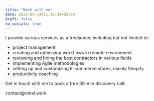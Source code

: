 ```yaml
---
title: "Work with me"
date: 2022-09-14T11:16:34+03:00
draft: false
no_socials: true
---
```


I provide various services as a freelancer, including but not limited to:

- project management
- creating and optimizing workflows in remote environment
- reviewing and hiring the best contractors in various fields
- implementing Agile methodologies
- setting up and customizing E-commerce stores, mainly Shopify
- productivity coaching

Get in touch with me to book a free 30-min discovery call:

<span class="my_addr">contact<span style="display: none;">REMOVE</span>&#64;ninel<!-- none -->.work</span>
